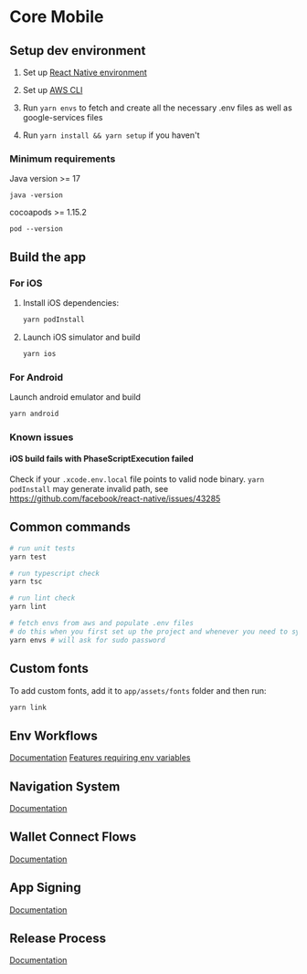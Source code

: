 # Core Mobile

## Setup dev environment

1. Set up [React Native environment](https://reactnative.dev/docs/environment-setup)

2. Set up [AWS CLI](https://docs.aws.amazon.com/cli/latest/userguide/getting-started-install.html)

3. Run `yarn envs` to fetch and create all the necessary .env files as well as google-services files 

4. Run `yarn install && yarn setup` if you haven't

### Minimum requirements
Java version >= 17
```shell 
java -version
```
cocoapods >= 1.15.2
```shell 
pod --version
```

## Build the app

### For iOS

1. Install iOS dependencies:

   ```zsh
   yarn podInstall
   ```

2. Launch iOS simulator and build

   ```zsh
   yarn ios
   ```

### For Android

Launch android emulator and build

```zsh
yarn android
```

### Known issues
#### iOS build fails with PhaseScriptExecution failed
Check if your `.xcode.env.local` file points to valid node binary. `yarn podInstall` may generate invalid path, see https://github.com/facebook/react-native/issues/43285

## Common commands

```zsh
# run unit tests
yarn test

# run typescript check
yarn tsc

# run lint check
yarn lint

# fetch envs from aws and populate .env files
# do this when you first set up the project and whenever you need to sync the .env files
yarn envs # will ask for sudo password
```

## Custom fonts

To add custom fonts, add it to `app/assets/fonts` folder and then run:

```zsh
yarn link
```

## Env Workflows

[Documentation](https://ava-labs.atlassian.net/wiki/spaces/EN/pages/2500493313/Env+Workflows)
[Features requiring env variables](docs/features.md)

## Navigation System

[Documentation](https://whimsical.com/mobile-navigation-system-4WaXLt2DgAutCmbfFF6wpS)

## Wallet Connect Flows

[Documentation](https://whimsical.com/wallet-connect-flows-9QqTTDNdktBePx6vDR9oeX)

## App Signing

[Documentation](docs/app_signing.md)

## Release Process

[Documentation](docs/release_process.md)
